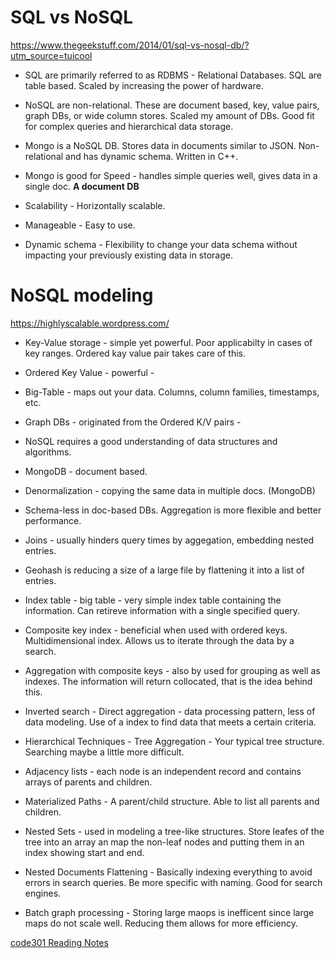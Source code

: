# SQL vs NoSQL

https://www.thegeekstuff.com/2014/01/sql-vs-nosql-db/?utm_source=tuicool

- SQL are primarily referred to as RDBMS - Relational Databases. SQL are table based. Scaled by increasing the power of hardware.

- NoSQL are non-relational. These are document based, key, value pairs, graph DBs, or wide column stores. Scaled my amount of DBs. Good fit for complex queries and hierarchical data storage.

- Mongo is a NoSQL DB. Stores data in documents similar to JSON. Non-relational and has dynamic schema. Written in C++.

- Mongo is good for Speed - handles simple queries well, gives data in a single doc. **A document DB**

- Scalability - Horizontally scalable.

- Manageable - Easy to use.

- Dynamic schema - Flexibility to change your data schema without impacting your previously existing data in storage.

# NoSQL modeling

https://highlyscalable.wordpress.com/

- Key-Value storage - simple yet powerful. Poor applicabilty in cases of key ranges. Ordered kay value pair takes care of this. 

- Ordered Key Value - powerful - 

- Big-Table - maps out your data. Columns, column families, timestamps, etc.

- Graph DBs - originated from the Ordered K/V pairs - 

- NoSQL requires a good understanding of data structures and algorithms. 

- MongoDB - document based.

- Denormalization - copying the same data in multiple docs. (MongoDB)

- Schema-less in doc-based DBs. Aggregation is more flexible and better performance.

- Joins - usually hinders query times by aggegation, embedding nested entries.

- Geohash is reducing a size of a large file by flattening it into a list of entries.

- Index table - big table - very simple index table containing the information. Can retireve information with a single specified query.

- Composite key index - beneficial when used with ordered keys. Multidimensional index. Allows us to iterate through the data by a search.

- Aggregation with composite keys - also by used for grouping as well as indexes. The information will return collocated, that is the idea behind this.

- Inverted search - Direct aggregation - data processing pattern, less of data modeling. Use of a index to find data that meets a certain criteria.

- Hierarchical Techniques - Tree Aggregation - Your typical tree structure. Searching maybe a little more difficult. 

- Adjacency lists - each node is an independent record and contains arrays of parents and children.

- Materialized Paths - A parent/child structure. Able to list all parents and children.

- Nested Sets - used in modeling a tree-like structures. Store leafes of the tree into an array an map the non-leaf nodes and putting them in an index showing start and end.

- Nested Documents Flattening - Basically indexing everything to avoid errors in search queries. Be more specific with naming. Good for search engines.

- Batch graph processing - Storing large maops is inefficent since large maps do not scale well. Reducing them allows for more efficiency. 

[code301 Reading Notes](/301/code301Table.md)